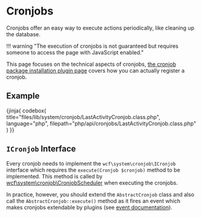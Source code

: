 # Cronjobs

Cronjobs offer an easy way to execute actions periodically, like cleaning up the database.

!!! warning "The execution of cronjobs is not guaranteed but requires someone to access the page with JavaScript enabled."

This page focuses on the technical aspects of cronjobs, [the cronjob package installation plugin page](../../package/pip/cronjob.md) covers how you can actually register a cronjob.


## Example

{jinja{ codebox(
  title="files/lib/system/cronjob/LastActivityCronjob.class.php",
  language="php",
  filepath="php/api/cronjobs/LastActivityCronjob.class.php"
) }}


## `ICronjob` Interface

Every cronjob needs to implement the `wcf\system\cronjob\ICronjob` interface which requires the `execute(Cronjob $cronjob)` method to be implemented.
This method is called by [wcf\system\cronjob\CronjobScheduler](https://github.com/WoltLab/WCF/blob/master/wcfsetup/install/files/lib/system/cronjob/CronjobScheduler.class.php) when executing the cronjobs.

In practice, however, you should extend the `AbstractCronjob` class and also call the `AbstractCronjob::execute()` method as it fires an event which makes cronjobs extendable by plugins (see [event documentation](events.md)).
